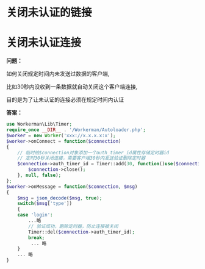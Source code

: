 # 关闭未认证的链接

# 关闭未认证连接

**问题：**

如何关闭规定时间内未发送过数据的客户端,

比如30秒内没收到一条数据就自动关闭这个客户端连接,

目的是为了让未认证的连接必须在规定时间内认证

**答案：**


```php 
use Workerman\Lib\Timer;
require_once __DIR__ . '/Workerman/Autoloader.php';
$worker = new Worker('xxx://x.x.x.x:x');
$worker->onConnect = function($connection)
{
    // 临时给$connection对象添加一个auth_timer_id属性存储定时器id
    // 定时30秒关闭连接，需要客户端30秒内发送验证删除定时器
    $connection->auth_timer_id = Timer::add(30, function()use($connection){
        $connection->close();
    }, null, false);
};
$worker->onMessage = function($connection, $msg)
{
    $msg = json_decode($msg, true);
    switch($msg['type'])
    {
    case 'login':
        ...略
        // 验证成功，删除定时器，防止连接被关闭
        Timer::del($connection->auth_timer_id);
        break;
         ... 略
    }
    ... 略
}

```